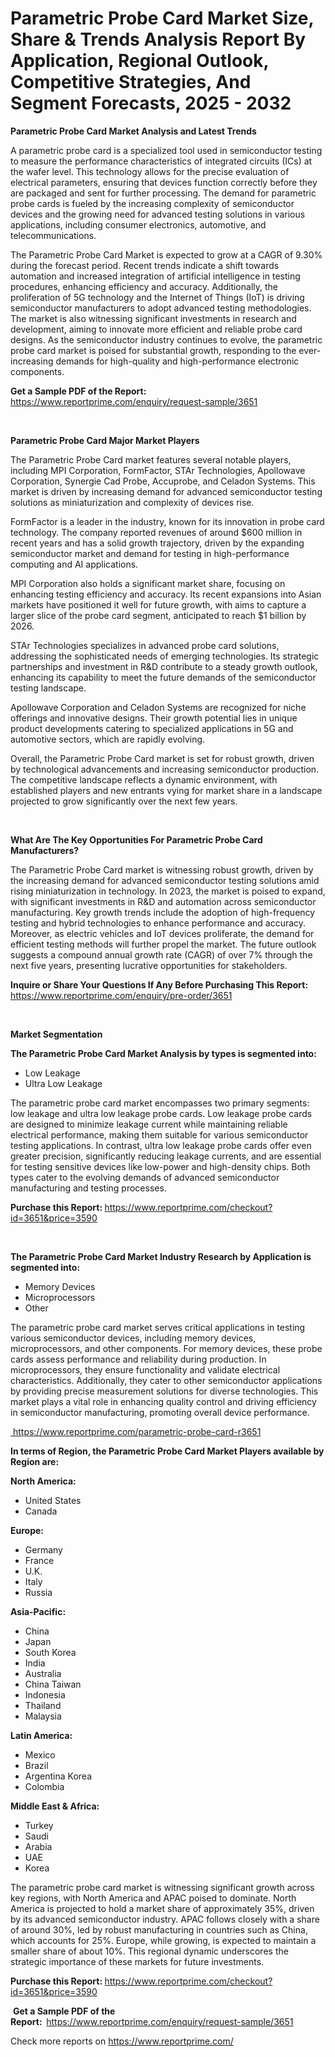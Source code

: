 <p><h1>Parametric Probe Card Market Size, Share & Trends Analysis Report By Application, Regional Outlook, Competitive Strategies, And Segment Forecasts, 2025 - 2032</h1></p><p><strong>Parametric Probe Card Market Analysis and Latest Trends</strong></p>
<p><p>A parametric probe card is a specialized tool used in semiconductor testing to measure the performance characteristics of integrated circuits (ICs) at the wafer level. This technology allows for the precise evaluation of electrical parameters, ensuring that devices function correctly before they are packaged and sent for further processing. The demand for parametric probe cards is fueled by the increasing complexity of semiconductor devices and the growing need for advanced testing solutions in various applications, including consumer electronics, automotive, and telecommunications.</p><p>The Parametric Probe Card Market is expected to grow at a CAGR of 9.30% during the forecast period. Recent trends indicate a shift towards automation and increased integration of artificial intelligence in testing procedures, enhancing efficiency and accuracy. Additionally, the proliferation of 5G technology and the Internet of Things (IoT) is driving semiconductor manufacturers to adopt advanced testing methodologies. The market is also witnessing significant investments in research and development, aiming to innovate more efficient and reliable probe card designs. As the semiconductor industry continues to evolve, the parametric probe card market is poised for substantial growth, responding to the ever-increasing demands for high-quality and high-performance electronic components.</p></p>
<p><strong>Get a Sample PDF of the Report:&nbsp;</strong> <a href="https://www.reportprime.com/enquiry/request-sample/3651?utm_campaign=3431&utm_medium=2&utm_source=Github&utm_content=ia&utm_term=18032025&utm_id=parametric-probe-card">https://www.reportprime.com/enquiry/request-sample/3651</a></p>
<p>&nbsp;</p>
<p><strong>Parametric Probe Card Major Market Players</strong></p>
<p><p>The Parametric Probe Card market features several notable players, including MPI Corporation, FormFactor, STAr Technologies, Apollowave Corporation, Synergie Cad Probe, Accuprobe, and Celadon Systems. This market is driven by increasing demand for advanced semiconductor testing solutions as miniaturization and complexity of devices rise.</p><p>FormFactor is a leader in the industry, known for its innovation in probe card technology. The company reported revenues of around $600 million in recent years and has a solid growth trajectory, driven by the expanding semiconductor market and demand for testing in high-performance computing and AI applications.</p><p>MPI Corporation also holds a significant market share, focusing on enhancing testing efficiency and accuracy. Its recent expansions into Asian markets have positioned it well for future growth, with aims to capture a larger slice of the probe card segment, anticipated to reach $1 billion by 2026.</p><p>STAr Technologies specializes in advanced probe card solutions, addressing the sophisticated needs of emerging technologies. Its strategic partnerships and investment in R&D contribute to a steady growth outlook, enhancing its capability to meet the future demands of the semiconductor testing landscape.</p><p>Apollowave Corporation and Celadon Systems are recognized for niche offerings and innovative designs. Their growth potential lies in unique product developments catering to specialized applications in 5G and automotive sectors, which are rapidly evolving.</p><p>Overall, the Parametric Probe Card market is set for robust growth, driven by technological advancements and increasing semiconductor production. The competitive landscape reflects a dynamic environment, with established players and new entrants vying for market share in a landscape projected to grow significantly over the next few years.</p></p>
<p>&nbsp;</p>
<p><strong>What Are The Key Opportunities For Parametric Probe Card Manufacturers?</strong></p>
<p><p>The Parametric Probe Card market is witnessing robust growth, driven by the increasing demand for advanced semiconductor testing solutions amid rising miniaturization in technology. In 2023, the market is poised to expand, with significant investments in R&D and automation across semiconductor manufacturing. Key growth trends include the adoption of high-frequency testing and hybrid technologies to enhance performance and accuracy. Moreover, as electric vehicles and IoT devices proliferate, the demand for efficient testing methods will further propel the market. The future outlook suggests a compound annual growth rate (CAGR) of over 7% through the next five years, presenting lucrative opportunities for stakeholders.</p></p>
<p><strong>Inquire or Share Your Questions If Any Before Purchasing This Report:</strong> <a href="https://www.reportprime.com/enquiry/pre-order/3651?utm_campaign=3431&utm_medium=2&utm_source=Github&utm_content=ia&utm_term=18032025&utm_id=parametric-probe-card">https://www.reportprime.com/enquiry/pre-order/3651</a></p>
<p>&nbsp;</p>
<p><strong>Market Segmentation</strong></p>
<p><strong>The Parametric Probe Card Market Analysis by types is segmented into:</strong></p>
<p><ul><li>Low Leakage</li><li>Ultra Low Leakage</li></ul></p>
<p><p>The parametric probe card market encompasses two primary segments: low leakage and ultra low leakage probe cards. Low leakage probe cards are designed to minimize leakage current while maintaining reliable electrical performance, making them suitable for various semiconductor testing applications. In contrast, ultra low leakage probe cards offer even greater precision, significantly reducing leakage currents, and are essential for testing sensitive devices like low-power and high-density chips. Both types cater to the evolving demands of advanced semiconductor manufacturing and testing processes.</p></p>
<p><strong>Purchase this Report:&nbsp;</strong><a href="https://www.reportprime.com/checkout?id=3651&price=3590&utm_campaign=3431&utm_medium=2&utm_source=Github&utm_content=ia&utm_term=18032025&utm_id=parametric-probe-card">https://www.reportprime.com/checkout?id=3651&price=3590</a></p>
<p>&nbsp;</p>
<p><strong>The Parametric Probe Card Market Industry Research by Application is segmented into:</strong></p>
<p><ul><li>Memory Devices</li><li>Microprocessors</li><li>Other</li></ul></p>
<p><p>The parametric probe card market serves critical applications in testing various semiconductor devices, including memory devices, microprocessors, and other components. For memory devices, these probe cards assess performance and reliability during production. In microprocessors, they ensure functionality and validate electrical characteristics. Additionally, they cater to other semiconductor applications by providing precise measurement solutions for diverse technologies. This market plays a vital role in enhancing quality control and driving efficiency in semiconductor manufacturing, promoting overall device performance.</p></p>
<p><a href="https://www.reportprime.com/parametric-probe-card-r3651?utm_campaign=3431&utm_medium=2&utm_source=Github&utm_content=ia&utm_term=18032025&utm_id=parametric-probe-card">&nbsp;https://www.reportprime.com/parametric-probe-card-r3651</a></p>
<p><strong>In terms of Region, the Parametric Probe Card Market Players available by Region are:</strong></p>
<p>
    <p> <strong> North America: </strong>
        <ul>
            <li>United States</li>
            <li>Canada</li>
        </ul>
        </p> 
    <p> <strong> Europe: </strong>
        <ul>
            <li>Germany</li>
            <li>France</li>
            <li>U.K.</li>
            <li>Italy</li>
            <li>Russia</li>
        </ul>
        </p> 
    <p> <strong> Asia-Pacific: </strong>
        <ul>
            <li>China</li>
            <li>Japan</li>
            <li>South Korea</li>
            <li>India</li>
            <li>Australia</li>
            <li>China Taiwan</li>
            <li>Indonesia</li>
            <li>Thailand</li>
            <li>Malaysia</li>
        </ul>
        </p> 
    <p> <strong> Latin America: </strong>
        <ul>
            <li>Mexico</li>
            <li>Brazil</li>
            <li>Argentina Korea</li>
            <li>Colombia</li>
        </ul>
        </p> 
    <p> <strong> Middle East & Africa: </strong>
        <ul>
            <li>Turkey</li>
            <li>Saudi</li>
            <li>Arabia</li>
            <li>UAE</li>
            <li>Korea</li>
        </ul>
    </p>
    </p>
<p><p>The parametric probe card market is witnessing significant growth across key regions, with North America and APAC poised to dominate. North America is projected to hold a market share of approximately 35%, driven by its advanced semiconductor industry. APAC follows closely with a share of around 30%, led by robust manufacturing in countries such as China, which accounts for 25%. Europe, while growing, is expected to maintain a smaller share of about 10%. This regional dynamic underscores the strategic importance of these markets for future investments.</p></p>
<p><strong>Purchase this Report: </strong><a href="https://www.reportprime.com/checkout?id=3651&price=3590&utm_campaign=3431&utm_medium=2&utm_source=Github&utm_content=ia&utm_term=18032025&utm_id=parametric-probe-card">https://www.reportprime.com/checkout?id=3651&price=3590</a></p>
<p>&nbsp;<strong>Get a Sample PDF of the Report:&nbsp;&nbsp;</strong><a href="https://www.reportprime.com/enquiry/request-sample/3651?utm_campaign=3431&utm_medium=2&utm_source=Github&utm_content=ia&utm_term=18032025&utm_id=parametric-probe-card">https://www.reportprime.com/enquiry/request-sample/3651</a></p>
<p><strong></strong></p>
<p>Check more reports on <a href="https://www.reportprime.com/?utm_campaign=3431&utm_medium=2&utm_source=Github&utm_content=ia&utm_term=18032025&utm_id=parametric-probe-card">https://www.reportprime.com/</a></p>